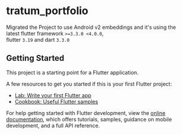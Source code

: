# tratum_portfolio
Migrated the Project to use Android v2 embeddings and it's using the <br>
latest flutter framework `>=3.3.0 <4.0.0`, <br>
flutter `3.19` and dart `3.3.0` <br>


## Getting Started

This project is a starting point for a Flutter application.

A few resources to get you started if this is your first Flutter project:

- [Lab: Write your first Flutter app](https://docs.flutter.dev/get-started/codelab)
- [Cookbook: Useful Flutter samples](https://docs.flutter.dev/cookbook)

For help getting started with Flutter development, view the
[online documentation](https://docs.flutter.dev/), which offers tutorials,
samples, guidance on mobile development, and a full API reference.
